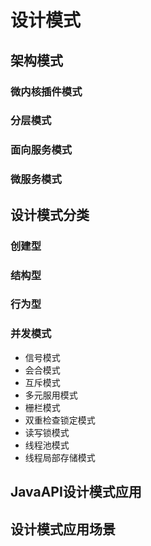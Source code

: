 # 设计模式


## 架构模式

### 微内核插件模式
### 分层模式
### 面向服务模式
### 微服务模式


## 设计模式分类
### 创建型
### 结构型
### 行为型 

### 并发模式

* 信号模式
* 会合模式
* 互斥模式
* 多元服用模式
* 栅栏模式
* 双重检查锁定模式
* 读写锁模式
* 线程池模式
* 线程局部存储模式


## JavaAPI设计模式应用


## 设计模式应用场景